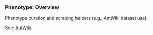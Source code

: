 ### Phenotype: Overview

Phenotype curation and scraping helpers (e.g., AntWiki dataset use).

See: [AntWiki](./antwiki.md).


